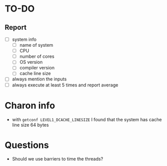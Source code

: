 # TO-DO

## Report
- [ ] system info
    - [ ] name of system
    - [ ] CPU
    - [ ] number of cores
    - [ ] OS version
    - [ ] compiler version 
    - [ ] cache line size
- [ ] always mention the inputs
- [ ] always execute at least 5 times and report average

# Charon info

- with `getconf LEVEL1_DCACHE_LINESIZE` I found that the system has cache line size 64 bytes

# Questions

- Should we use barriers to time the threads?